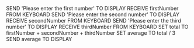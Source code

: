 SEND 'Please enter the first number' TO DISPLAY 
RECEIVE firstNumber FROM KEYBOARD
SEND 'Please enter the second number' TO DISPLAY 
RECEIVE secondNumber FROM KEYBOARD
SEND 'Please enter the third number' TO DISPLAY 
RECEIVE thirdNumber FROM KEYBOARD
SET total TO firstNumber + secondNumber + thirdNumber
SET average TO total / 3
SEND average TO DISPLAY 
